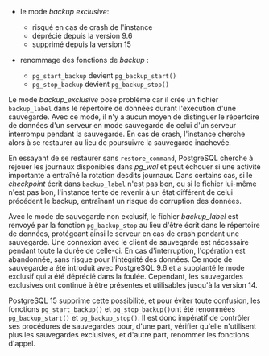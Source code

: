 <!--
Les sources pour ce sujet sont :

* https://www.postgresql.org/message-id/flat/CAHg+QDfiM+WU61tF6=nPZocMZvHDzCK47Kneyb0ZRULYzV5sKQ@mail.gmail.com
* https://commitfest.postgresql.org/35/?text=&status=4&targetversion=5&author=-1&reviewer=-1&sortkey=

-->

<div class="slide-content">

  * le mode _backup exclusive_:
    + risqué en cas de crash de l'instance
    + déprécié depuis la version 9.6
    + supprimé depuis la version 15

  * renommage des fonctions de _backup_ :
    + `pg_start_backup` devient `pg_backup_start()`
    + `pg_stop_backup` devient `pg_backup_stop()`

</div>

<div class="notes">

Le mode _backup_exclusive_ pose problème car il crée un fichier `backup_label` dans le répertoire de données durant l'execution d'une sauvegarde. Avec ce mode, il n'y a aucun moyen de distinguer le répertoire de données d'un serveur en mode sauvegarde de celui d'un serveur interrompu pendant la sauvegarde. En cas de crash, l'instance cherche alors à se restaurer au lieu de poursuivre la sauvegarde inachevée. 

En essayant de se restaurer sans `restore_command`, PostgreSQL cherche à rejouer les journaux disponibles dans _pg\_wal_ et peut échouer si une activité importante a entraîné la rotation desdits journaux. Dans certains cas, si le _checkpoint_ écrit dans `backup_label` n'est pas bon, ou si le fichier lui-même n'est pas bon, l'instance tente de revenir à un état différent de celui précédent le backup, entraînant un risque de corruption des données. 

Avec le mode de sauvegarde non exclusif, le fichier _backup_label_ est renvoyé par la fonction `pg_backup_stop` au lieu d'être écrit dans le répertoire de données, protégeant ainsi le serveur en cas de crash pendant une sauvegarde. Une connexion avec le client de sauvegarde est nécessaire pendant toute la durée de celle-ci. En cas d'interruption, l'opération est abandonnée, sans risque pour l'intégrité des données. Ce mode de sauvegarde a été introduit avec PostgreSQL 9.6 et a supplanté le mode exclusif qui a été déprécié dans la foulée. Cependant, les sauvegardes exclusives ont continué à être présentes et utilisables jusqu'à la version 14. 

PostgreSQL 15 supprime cette possibilité, et pour éviter toute confusion, les fonctions `pg_start_backup()` et `pg_stop_backup()`ont été renommées `pg_backup_start()` et `pg_backup_stop()`. Il est donc impératif de contrôler ses procédures de sauvegardes pour, d'une part, vérifier qu'elle n'utilisent plus les sauvegardes exclusives, et d'autre part, renommer les fonctions d'appel.


<!-- Note
à améliorer / illustrer éventuellement
<!-->
</div>
